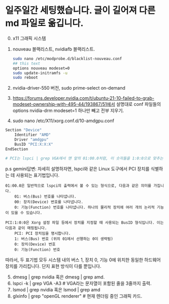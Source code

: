 # 일주일간 세팅했습니다. 글이 길어져 다른 md 파일로 옮깁니다.

0. x11 그래픽 시스템

1. nouveau 블랙리스트, nvidiafb 블랙리스트.

   ```bash
   sudo nano /etc/modprobe.d/blacklist-nouveau.conf
   ## this text
   options nouveau modeset=0
   sudo update-initramfs -u
   sudo reboot
   ```

2. nvidia-driver-550 버전, sudo prime-select on-demand

3. https://forums.developer.nvidia.com/t/ubuntu-21-10-failed-to-grab-modeset-ownership-with-495-44/193867/51에서 설명대로 conf 파일들의 options nvidia-drm modeset=1 하나만 빼고 전부 지우기.

4. sudo nano /etc/X11/xorg.conf.d/10-amdgpu.conf

```bash
Section "Device"
	Identifier "AMD"
	Driver "amdgpu"
	BusID "PCI:X:X:X"
EndSection

# PCI는 lspci | grep VGA에서 맨 앞의 01:00.0처럼, 이 숫자들을 1:0:0으로 맞추는 식으로 하면된다.
```

p.s gemini답변: 자세히 설명하자면, lspci와 같은 Linux 도구에서 PCI 장치를 식별하는 데 사용되는 표기법입니다.

    01:00.0은 일반적으로 lspci의 출력에서 볼 수 있는 형식으로, 다음과 같은 의미를 가집니다.
        01: 버스(Bus) 번호를 나타냅니다.
        00: 장치(Device) 번호를 나타냅니다.
        0: 기능(Function) 번호를 나타냅니다. 하나의 물리적 장치에 여러 개의 논리적 기능이 있을 수 있습니다.

    PCI:1:0:0은 Xorg 설정 파일 등에서 장치를 지정할 때 사용되는 BusID 형식입니다. 이는 다음과 같이 매핑됩니다.
        PCI: PCI 장치임을 명시합니다.
        1: 버스(Bus) 번호 (위의 01에서 선행하는 0이 생략됨)
        0: 장치(Device) 번호
        0: 기능(Function) 번호

따라서, 두 표기법 모두 시스템 내의 버스 1, 장치 0, 기능 0에 위치한 동일한 하드웨어 장치를 가리킵니다. 단지 표현 방식이 다를 뿐입니다.

5. dmesg | grep nvidia 혹은 dmesg | grep amd.
6. lspci -k | grep VGA -A3 # VGA라는 문자열이 포함된 줄을 3줄까지 출력.
7. lsmod | grep nvidia 혹은 lsmod | grep amd
8. glxinfo | grep "openGL renderer" # 현재 렌더링 중인 그래픽 카드.
